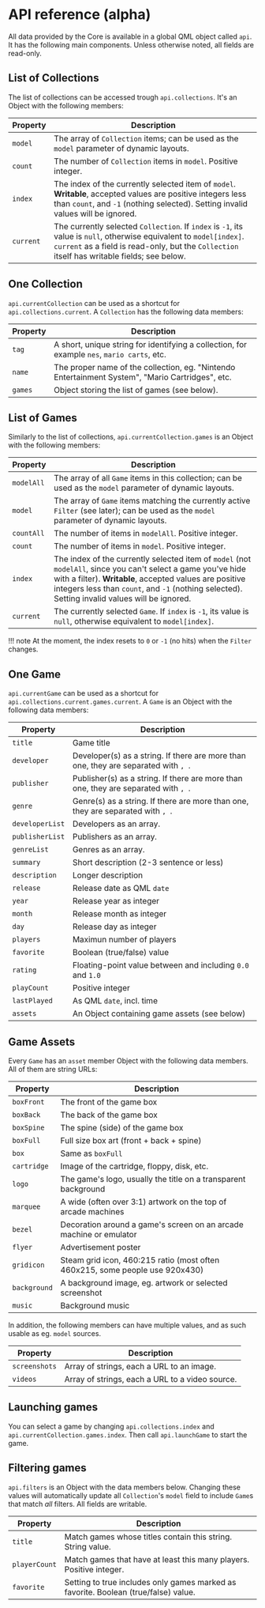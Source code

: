 # API reference (alpha)

All data provided by the Core is available in a global QML object called `api`. It has the following main components. Unless otherwise noted, all fields are read-only.

## List of Collections

The list of collections can be accessed trough `api.collections`. It's an Object with the following members:

Property | Description
---|---
`model` | The array of `Collection` items; can be used as the `model` parameter of dynamic layouts.
`count` | The number of `Collection` items in `model`. Positive integer.
`index` | The index of the currently selected item of `model`. **Writable**, accepted values are positive integers less than `count`, and `-1` (nothing selected). Setting invalid values will be ignored.
`current` | The currently selected `Collection`. If `index` is `-1`, its value is `null`, otherwise equivalent to `model[index]`. `current` as a field is read-only, but the `Collection` itself has writable fields; see below.

## One Collection

`api.currentCollection` can be used as a shortcut for `api.collections.current`. A `Collection` has the following data members:

Property | Description
---|---
`tag` | A short, unique string for identifying a collection, for example `nes`, `mario carts`, etc.
`name` | The proper name of the collection, eg. "Nintendo Entertainment System", "Mario Cartridges", etc.
`games` | Object storing the list of games (see below).

## List of Games

Similarly to the list of collections, `api.currentCollection.games` is an Object with the following members:

Property | Description
---|---
`modelAll` | The array of all `Game` items in this collection; can be used as the `model` parameter of dynamic layouts.
`model` | The array of `Game` items matching the currently active `Filter` (see later); can be used as the `model` parameter of dynamic layouts.
`countAll` | The number of items in `modelAll`. Positive integer.
`count` | The number of items in `model`. Positive integer.
`index` | The index of the currently selected item of `model` (not `modelAll`, since you can't select a game you've hide with a filter). **Writable**, accepted values are positive integers less than `count`, and `-1` (nothing selected). Setting invalid values will be ignored.
`current` | The currently selected `Game`. If `index` is `-1`, its value is `null`, otherwise equivalent to `model[index]`.

!!! note
    At the moment, the index resets to `0` or `-1` (no hits) when the `Filter` changes.

## One Game

`api.currentGame` can be used as a shortcut for `api.collections.current.games.current`. A `Game` is an Object with the following data members:

Property | Description
---|---
`title` | Game title
`developer` | Developer(s) as a string. If there are more than one, they are separated with `, `.
`publisher` | Publisher(s) as a string. If there are more than one, they are separated with `, `.
`genre` | Genre(s) as a string. If there are more than one, they are separated with `, `.
`developerList` | Developers as an array.
`publisherList` | Publishers as an array.
`genreList` | Genres as an array.
`summary` | Short description (2-3 sentence or less)
`description` | Longer description
`release` | Release date as QML `date`
`year` | Release year as integer
`month` | Release month as integer
`day` | Release day as integer
`players` | Maximun number of players
`favorite` | Boolean (true/false) value
`rating` | Floating-point value between and including `0.0` and `1.0`
`playCount` | Positive integer
`lastPlayed` | As QML `date`, incl. time
`assets` | An Object containing game assets (see below)

## Game Assets

Every `Game` has an `asset` member Object with the following data members. All of them are string URLs:

Property | Description
---|---
`boxFront` | The front of the game box
`boxBack` | The back of the game box
`boxSpine` | The spine (side) of the game box
`boxFull` | Full size box art (front + back + spine)
`box` | Same as `boxFull`
`cartridge` | Image of the cartridge, floppy, disk, etc.
`logo` | The game's logo, usually the title on a transparent background
`marquee` | A wide (often over 3:1) artwork on the top of arcade machines
`bezel` | Decoration around a game's screen on an arcade machine or emulator
`flyer` | Advertisement poster
`gridicon` | Steam grid icon, 460:215 ratio (most often 460x215, some people use 920x430)
`background` | A background image, eg. artwork or selected screenshot
`music` | Background music

In addition, the following members can have multiple values, and as such usable as eg. `model` sources.

Property | Description
---|---
`screenshots` | Array of strings, each a URL to an image.
`videos` | Array of strings, each a URL to a video source.

## Launching games

You can select a game by changing `api.collections.index` and `api.currentCollection.games.index`. Then call `api.launchGame` to start the game.

## Filtering games

`api.filters` is an Object with the data members below. Changing these values will automatically update all `Collection`'s `model` field to include `Game`s that match *all* filters. All fields are writable.

Property | Description
---|---
`title` |  Match games whose titles contain this string. String value.
`playerCount` |  Match games that have at least this many players. Positive integer.
`favorite` |  Setting to true includes only games marked as favorite. Boolean (true/false) value.
